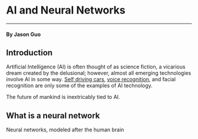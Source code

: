 # AI and Neural Networks
-------
#### By Jason Guo

Introduction
---
Artificial Intelligence (AI) is often thought of as science fiction, a vicarious dream created by the delusional; however, almost all emerging technologies involve AI in some way. [Self driving cars](http://www.businessinsider.com/heres-what-the-future-of-self-driving-cars-realistically-looks-like-2017-7), [voice recognition](https://medium.com/swlh/5-reasons-why-google-assistant-is-the-future-of-ai-11a07b64f981), and facial recognition are only some of the examples of AI technology.  

The future of mankind is inextricably tied to AI.



What is a neural network
---
Neural networks, modeled after the human brain






